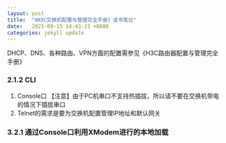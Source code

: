 ```yaml
---
layout: post
title:  "《H3C交换机配置与管理完全手册》读书笔记"
date:   2021-09-15 14:43:23 +0800
categories: jekyll update
---
```


DHCP、DNS、各种路由、VPN方面的配置需参见《H3C路由器配置与管理完全手册》

### 2.1.2 CLI
1. Console口
【注意】由于PC机串口不支持热插拔，所以请不要在交换机带电的情况下插拔串口
1. Telnet的需求是要为交换机配置管理IP地址和默认网关


### 3.2.1 通过Console口利用XModem进行的本地加载
